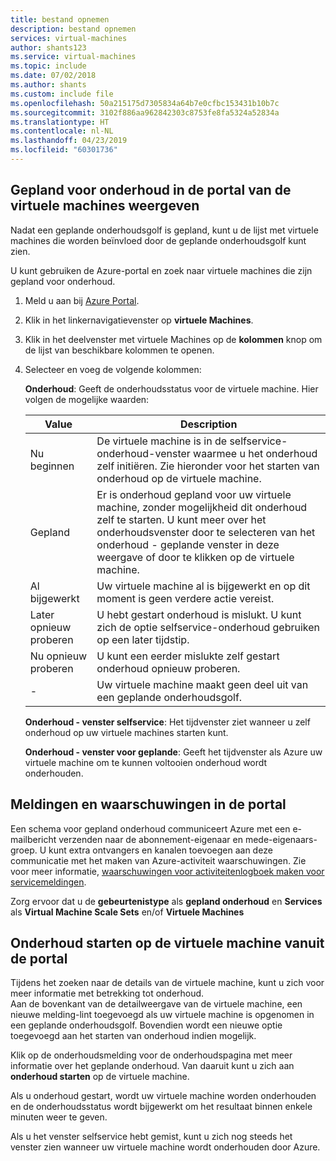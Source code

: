 ```yaml
---
title: bestand opnemen
description: bestand opnemen
services: virtual-machines
author: shants123
ms.service: virtual-machines
ms.topic: include
ms.date: 07/02/2018
ms.author: shants
ms.custom: include file
ms.openlocfilehash: 50a215175d7305834a64b7e0cfbc153431b10b7c
ms.sourcegitcommit: 3102f886aa962842303c8753fe8fa5324a52834a
ms.translationtype: HT
ms.contentlocale: nl-NL
ms.lasthandoff: 04/23/2019
ms.locfileid: "60301736"
---
```

## <a name="view-vms-scheduled-for-maintenance-in-the-portal"></a>Gepland voor onderhoud in de portal van de virtuele machines weergeven

Nadat een geplande onderhoudsgolf is gepland, kunt u de lijst met virtuele machines die worden beïnvloed door de geplande onderhoudsgolf kunt zien. 

U kunt gebruiken de Azure-portal en zoek naar virtuele machines die zijn gepland voor onderhoud.

1. Meld u aan bij [Azure Portal](https://portal.azure.com).

2. Klik in het linkernavigatievenster op **virtuele Machines**.

3. Klik in het deelvenster met virtuele Machines op de **kolommen** knop om de lijst van beschikbare kolommen te openen.

4. Selecteer en voeg de volgende kolommen:

   **Onderhoud**: Geeft de onderhoudsstatus voor de virtuele machine. Hier volgen de mogelijke waarden:
      
      | Value | Description |
      |-------|-------------|
      | Nu beginnen | De virtuele machine is in de selfservice-onderhoud-venster waarmee u het onderhoud zelf initiëren. Zie hieronder voor het starten van onderhoud op de virtuele machine. | 
      | Gepland | Er is onderhoud gepland voor uw virtuele machine, zonder mogelijkheid dit onderhoud zelf te starten. U kunt meer over het onderhoudsvenster door te selecteren van het onderhoud - geplande venster in deze weergave of door te klikken op de virtuele machine. | 
      | Al bijgewerkt | Uw virtuele machine al is bijgewerkt en op dit moment is geen verdere actie vereist. | 
      | Later opnieuw proberen | U hebt gestart onderhoud is mislukt. U kunt zich de optie selfservice-onderhoud gebruiken op een later tijdstip. | 
      | Nu opnieuw proberen | U kunt een eerder mislukte zelf gestart onderhoud opnieuw proberen. | 
      | - | Uw virtuele machine maakt geen deel uit van een geplande onderhoudsgolf. |
      

   **Onderhoud - venster selfservice**: Het tijdvenster ziet wanneer u zelf onderhoud op uw virtuele machines starten kunt.
   
   **Onderhoud - venster voor geplande**: Geeft het tijdvenster als Azure uw virtuele machine om te kunnen voltooien onderhoud wordt onderhouden. 



## <a name="notification-and-alerts-in-the-portal"></a>Meldingen en waarschuwingen in de portal

Een schema voor gepland onderhoud communiceert Azure met een e-mailbericht verzenden naar de abonnement-eigenaar en mede-eigenaars-groep. U kunt extra ontvangers en kanalen toevoegen aan deze communicatie met het maken van Azure-activiteit waarschuwingen. Zie voor meer informatie, [waarschuwingen voor activiteitenlogboek maken voor servicemeldingen](../articles/azure-monitor/platform/alerts-activity-log-service-notifications.md).

Zorg ervoor dat u de **gebeurtenistype** als **gepland onderhoud** en **Services** als **Virtual Machine Scale Sets** en/of **Virtuele Machines**
    
    
## <a name="start-maintenance-on-your-vm-from-the-portal"></a>Onderhoud starten op de virtuele machine vanuit de portal

Tijdens het zoeken naar de details van de virtuele machine, kunt u zich voor meer informatie met betrekking tot onderhoud.  
Aan de bovenkant van de detailweergave van de virtuele machine, een nieuwe melding-lint toegevoegd als uw virtuele machine is opgenomen in een geplande onderhoudsgolf. Bovendien wordt een nieuwe optie toegevoegd aan het starten van onderhoud indien mogelijk. 


Klik op de onderhoudsmelding voor de onderhoudspagina met meer informatie over het geplande onderhoud. Van daaruit kunt u zich aan **onderhoud starten** op de virtuele machine.

Als u onderhoud gestart, wordt uw virtuele machine worden onderhouden en de onderhoudsstatus wordt bijgewerkt om het resultaat binnen enkele minuten weer te geven.

Als u het venster selfservice hebt gemist, kunt u zich nog steeds het venster zien wanneer uw virtuele machine wordt onderhouden door Azure. 
